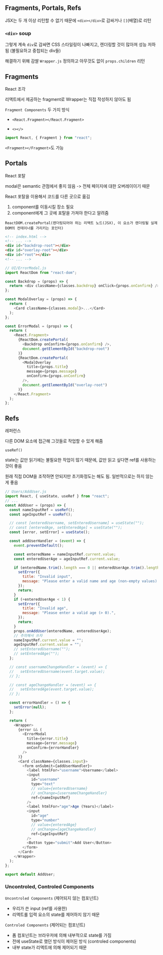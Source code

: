 ## Fragments, Portals, Refs

JSX는 두 개 이상 리턴할 수 없기 때문에 `<div></div>`로 감싸거나 `[]`(배열)로 리턴

### `<div>` soup

그렇게 계속 `div`로 감싸면 CSS 스타일링이 나빠지고, 렌더링할 것이 많아져 성능 저하됨 (불필요하고 중첩되는 div들)

해결하기 위해 감쌀 `Wrapper.js` 정의하고 아무것도 없이 `props.children` 리턴



## Fragments

React 조각

리액트에서 제공하는 fragment로 Wrapper는 직접 작성하지 않아도 됨

`Fragment Components` 두 가지 방식

- `<React.Fragment></React.Fragment>`

- `<></>`

```javascript
import React, { Fragment } from "react";
```

`<Fragment></Fragment>`도 가능



## Portals

React 포탈

modal은 semantic 관점에서 좋지 않음 -> 전체 페이지에 대한 오버레이이기 때문

React 포탈을 이용해서 코드를 다른 곳으로 옮김

1. component를 이동시킬 장소 필요
2. component에게 그 곳에 포탈을 가져야 한다고 알려줌

`ReactDOM.createPortal(렌더링되어야 하는 리액트 노드(JSX), 이 요소가 렌더링될 실제 DOM의 컨테이너를 가리키는 포인터)`

```html
<!-- index.html -->
<!-- ... -->
<div id="backdrop-root"></div>
<div id="overlay-root"></div>
<div id="root"></div>
<!-- ... -->
```

```javascript
// UI/ErrorModal.js
import ReactDom from "react-dom";

const Backdrop = (props) => {
  return <div className={classes.backdrop} onClick={props.onConfirm} />;
};

const ModalOverlay = (props) => {
  return (
    <Card className={classes.modal}>...</Card>
  );
};

const ErrorModal = (props) => {
  return (
    <React.Fragment>
      {ReactDom.createPortal(
        <Backdrop onConfirm={props.onConfirm} />,
        document.getElementById("backdrop-root")
      )}
      {ReactDom.createPortal(
        <ModalOverlay
          title={props.title}
          message={props.message}
          onConfirm={props.onConfirm}
        />,
        document.getElementById("overlay-root")
      )}
    </React.Fragment>
  );
};
```



## Refs

레퍼런스

다른 DOM 요소에 접근해 그것들로 작업할 수 있게 해줌

`useRef()`

state는 값만 읽기에는 불필요한 작업이 많기 때문에, 값만 읽고 싶다면 ref를 사용하는 것이 좋음

원래 직접 DOM을 조작하면 안되지만 초기화정도는 해도 됨. 일반적으로는 하지 않는 게 좋음

```javascript
// Users/AddUser.js
import React, { useState, useRef } from "react";
// ...
const AddUser = (props) => {
  const nameInputRef = useRef();
  const ageInputRef = useRef();

  // const [enteredUsername, setEnteredUsername] = useState("");
  // const [enteredAge, setEnteredAge] = useState("");
  const [error, setError] = useState();

  const addUserHandler = (event) => {
    event.preventDefault();

    const enteredName = nameInputRef.current.value;
    const enteredUserAge = ageInputRef.current.value;

    if (enteredName.trim().length === 0 || enteredUserAge.trim().length === 0) {
      setError({
        title: "Invalid input",
        message: "Please enter a valid name and age (non-empty values).",
      });
      return;
    }
    if (+enteredUserAge < 1) {
      setError({
        title: "Invalid age",
        message: "Please enter a valid age (> 0).",
      });
      return;
    }
    props.onAddUser(enteredName, enteredUserAge);
    // 주의해서 쓰자
    nameInputRef.current.value = "";
    ageInputRef.current.value = "";
    // setEnteredUsername("");
    // setEnteredAge("");
  };

  // const usernameChangeHandler = (event) => {
  //   setEnteredUsername(event.target.value);
  // };

  // const ageChangeHandler = (event) => {
  //   setEnteredAge(event.target.value);
  // };

  const errorHandler = () => {
    setError(null);
  };

  return (
    <Wrapper>
      {error && (
        <ErrorModal
          title={error.title}
          message={error.message}
          onConfirm={errorHandler}
        />
      )}
      <Card className={classes.input}>
        <form onSubmit={addUserHandler}>
          <label htmlFor="username">Username</label>
          <input
            id="username"
            type="text"
            // value={enteredUsername}
            // onChange={usernameChangeHandler}
            ref={nameInputRef}
          />
          <label htmlFor="age">Age (Years)</label>
          <input
            id="age"
            type="number"
            // value={enteredAge}
            // onChange={ageChangeHandler}
            ref={ageInputRef}
          />
          <Button type="submit">Add User</Button>
        </form>
      </Card>
    </Wrapper>
  );
};

export default AddUser;
```



### Uncontroled, Controled Components

`Uncontroled Components` (제어되지 않는 컴포넌트)

- 우리가 쓴 input (ref를 사용한)
- 리액트롤 입력 요소의 state를 제어하지 않기 때문

`Controled Components` (제어되는 컴포넌트)

- 폼 컴포넌트는 브라우저에 의해 내부적으로 state를 가짐
- 전에 useState로 했던 방식이 제어된 방식 (controled components)
- 내부 state가 리액트에 의해 제어되기 때문

